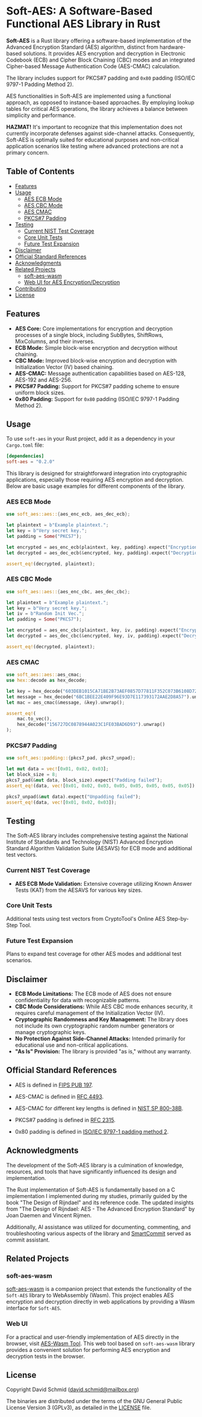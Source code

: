 # Soft-AES: A Software-Based Functional AES Library in Rust

**Soft-AES** is a Rust library offering a software-based implementation of the
Advanced Encryption Standard (AES) algorithm, distinct from hardware-based
solutions. It provides AES encryption and decryption in Electronic Codebook
(ECB) and Cipher Block Chaining (CBC) modes and an integrated Cipher-based
Message Authentication Code (AES-CMAC) calculation.

The library includes support for PKCS#7 padding and `0x80` padding (ISO/IEC
9797-1 Padding Method 2).

AES functionalities in Soft-AES are implemented using a functional approach, as
opposed to instance-based approaches. By employing lookup tables for critical
AES operations, the library achieves a balance between simplicity and
performance.

**HAZMAT!** It's important to recognize that this implementation does not
currently incorporate defenses against side-channel attacks. Consequently,
Soft-AES is optimally suited for educational purposes and non-critical
application scenarios like testing where advanced protections are not a primary
concern.

## Table of Contents

- [Features](#features)
- [Usage](#usage)
  - [AES ECB Mode](#aes-ecb-mode)
  - [AES CBC Mode](#aes-cbc-mode)
  - [AES CMAC](#aes-cmac)
  - [PKCS#7 Padding](#pkcs7-padding)
- [Testing](#testing)
  - [Current NIST Test Coverage](#current-nist-test-coverage)
  - [Core Unit Tests](#core-unit-tests)
  - [Future Test Expansion](#future-test-expansion)
- [Disclaimer](#disclaimer)
- [Official Standard References](#official-standard-references)
- [Acknowledgments](#acknowledgments)
- [Related Projects](#related-projects)
  - [soft-aes-wasm](#soft-aes-wasm)
  - [Web UI for AES Encryption/Decryption](#web-ui-for-aes-encryptiondecryption)
- [Contributing](#contributing)
- [License](#license)

## Features

- **AES Core:** Core implementations for encryption and decryption processes of
  a single block, including SubBytes, ShiftRows, MixColumns, and their
  inverses.
- **ECB Mode:** Simple block-wise encryption and decryption without chaining.
- **CBC Mode:** Improved block-wise encryption and decryption with
  Initialization Vector (IV) based chaining.
- **AES-CMAC:** Message authentication capabilities based on AES-128, AES-192
  and AES-256.
- **PKCS#7 Padding:** Support for PKCS#7 padding scheme to ensure uniform block
  sizes.
- **0x80 Padding:** Support for `0x80` padding (ISO/IEC 9797-1 Padding Method
  2).

## Usage

To use `soft-aes` in your Rust project, add it as a dependency in your
`Cargo.toml` file:

```toml
[dependencies]
soft-aes = "0.2.0"
```

This library is designed for straightforward integration into cryptographic
applications, especially those requiring AES encryption and decryption. Below
are basic usage examples for different components of the library.

### AES ECB Mode

```rust 
use soft_aes::aes::{aes_enc_ecb, aes_dec_ecb};

let plaintext = b"Example plaintext."; 
let key = b"Very secret key."; 
let padding = Some("PKCS7");

let encrypted = aes_enc_ecb(plaintext, key, padding).expect("Encryption failed");
let decrypted = aes_dec_ecb(&encrypted, key, padding).expect("Decryption failed");

assert_eq!(decrypted, plaintext);
```

### AES CBC Mode

```rust
use soft_aes::aes::{aes_enc_cbc, aes_dec_cbc};

let plaintext = b"Example plaintext.";
let key = b"Very secret key.";
let iv = b"Random Init Vec.";
let padding = Some("PKCS7");

let encrypted = aes_enc_cbc(plaintext, key, iv, padding).expect("Encryption failed");
let decrypted = aes_dec_cbc(&encrypted, key, iv, padding).expect("Decryption failed");

assert_eq!(decrypted, plaintext);
```

### AES CMAC 

```rust
use soft_aes::aes::aes_cmac;
use hex::decode as hex_decode;

let key = hex_decode("603DEB1015CA71BE2B73AEF0857D77811F352C073B6108D72D9810A30914DFF4").unwrap();
let message = hex_decode("6BC1BEE22E409F96E93D7E117393172AAE2D8A57").unwrap();
let mac = aes_cmac(&message, &key).unwrap();

assert_eq!(
    mac.to_vec(),
    hex_decode("156727DC0878944A023C1FE03BAD6D93").unwrap()
);
```

### PKCS#7 Padding

```rust
use soft_aes::padding::{pkcs7_pad, pkcs7_unpad};

let mut data = vec![0x01, 0x02, 0x03];
let block_size = 8;
pkcs7_pad(&mut data, block_size).expect("Padding failed");
assert_eq!(data, vec![0x01, 0x02, 0x03, 0x05, 0x05, 0x05, 0x05, 0x05]);

pkcs7_unpad(&mut data).expect("Unpadding failed");
assert_eq!(data, vec![0x01, 0x02, 0x03]);
```

## Testing

The Soft-AES library includes comprehensive testing against the National
Institute of Standards and Technology (NIST) Advanced Encryption Standard
Algorithm Validation Suite (AESAVS) for ECB mode and additional test vectors.

### Current NIST Test Coverage

- **AES ECB Mode Validation:** Extensive coverage utilizing Known Answer Tests
  (KAT) from the AESAVS for various key sizes.

### Core Unit Tests

Additional tests using test vectors from CryptoTool's Online AES Step-by-Step
Tool.

### Future Test Expansion

Plans to expand test coverage for other AES modes and additional test
scenarios.

## Disclaimer

- **ECB Mode Limitations:** The ECB mode of AES does not ensure confidentiality
  for data with recognizable patterns.
- **CBC Mode Considerations:** While AES CBC mode enhances security, it
  requires careful management of the Initialization Vector (IV).
- **Cryptographic Randomness and Key Management:** The library does not include
  its own cryptographic random number generators or manage cryptographic
  keys.
- **No Protection Against Side-Channel Attacks:** Intended primarily for
  educational use and non-critical applications.
- **"As Is" Provision:** The library is provided "as is," without any
  warranty.

## Official Standard References

- AES is defined in [FIPS PUB 197](https://csrc.nist.gov/pubs/fips/197/final).

- AES-CMAC is defined in [RFC 4493](https://www.rfc-editor.org/rfc/rfc4493).

- AES-CMAC for different key lengths is defined in [NIST SP
  800-38B](https://nvlpubs.nist.gov/nistpubs/SpecialPublications/NIST.SP.800-38b.pdf).

- PKCS#7 padding is defined in [RFC
  2315](https://www.rfc-editor.org/rfc/rfc2315).

- 0x80 padding is defined in [ISO/IEC 9797-1 padding method
  2](https://www.iso.org/standard/50375.html).

## Acknowledgments

The development of the Soft-AES library is a culmination of knowledge,
resources, and tools that have significantly influenced its design and
implementation.

The Rust implementation of Soft-AES is fundamentally based on a C
implementation I implemented during my studies, primarily guided by the book
"The Design of Rijndael" and its reference code. The updated insights from "The
Design of Rijndael: AES - The Advanced Encryption Standard" by Joan Daemen and
Vincent Rijmen.

Additionally, AI assistance was utilized for documenting, commenting, and
troubleshooting various aspects of the library and
[SmartCommit](https://github.com/5n00py/SmartCommit) served as commit
assistant.

## Related Projects

### soft-aes-wasm 

[soft-aes-wasm](https://github.com/5n00py/soft-aes-wasm) is a
companion project that extends the functionality of the `Soft-AES` library to
WebAssembly (Wasm). This project enables AES encryption and
decryption directly in web applications by providing a Wasm interface for
`Soft-AES`.

### Web UI 

For a practical and user-friendly implementation of AES directly in the
browser, visit [AES-Wasm Tool](https://jointech.at/tools/aes-wasm/index.html).
This web tool based on `soft-aes-wasm` library provides a convenient solution
for performing AES encryption and decryption tests in the browser.

## License

Copyright David Schmid (david.schmid@mailbox.org)

The binaries are distributed under the terms of the GNU General Public License
Version 3 (GPLv3), as detailed in the [LICENSE](LICENSE) file.
